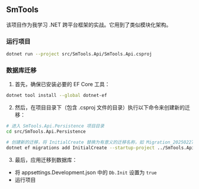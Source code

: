 ## SmTools
该项目作为我学习 .NET 跨平台框架的实战。它用到了类似模块化架构。

### 运行项目

```bash
dotnet run --project src/SmTools.Api/SmTools.Api.csproj
```

### 数据库迁移
1. 首先，确保已安装必要的 EF Core 工具：

```bash
dotnet tool install --global dotnet-ef
```

2. 然后，在项目目录下（包含 .csproj 文件的目录）执行以下命令来创建新的迁移：

```bash
# 进入 SmTools.Api.Persistence 项目目录
cd src/SmTools.Api.Persistence

# 创建新的迁移，将 InitialCreate 替换为有意义的迁移名称，如 Migration_202502271649
dotnet ef migrations add InitialCreate --startup-project ../SmTools.Api/SmTools.Api.csproj
```

3. 最后，应用迁移到数据库：
- 将 appsettings.Development.json 中的 `Db.Init` 设置为 `true`
- 运行项目
